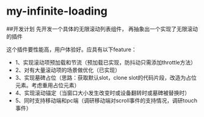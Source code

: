 # my-infinite-loading
##开发计划
先开发一个具体的无限滚动列表组件，
再抽象出一个实现了无限滚动的插件

这个插件要性能高，用户体验好。应具有以下feature：
- 1、实现滚动项预加载和节流（预加载已实现，防抖动只需添加throttle方法）
- 2、对有大量滚动项的场景做优化（已实现）
- 3、实现墓碑占位（思路：获取默认slot，clone slot的代码片段，改造为占位元素。考虑重用占位元素）
- 4、实现滚动锚定（当窗口大小发生改变时或设备翻转时或墓碑被替换时）
- 5、同时支持移动端和pc端（调研移动端对scroll事件的支持情况，调研touch事件）
